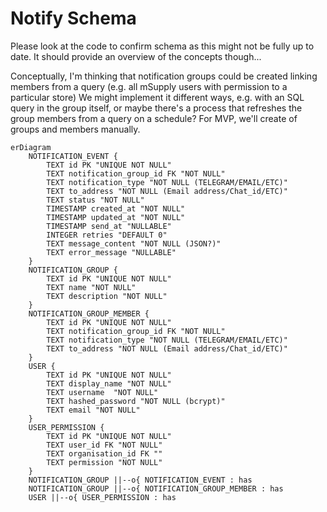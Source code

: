 # Notify Schema

Please look at the code to confirm schema as this might not be fully up to date.
It should provide an overview of the concepts though...

Conceptually, I'm thinking that notification groups could be created linking members from a query (e.g. all mSupply users with permission to a particular store)
We might implement it different ways, e.g. with an SQL query in the group itself, or maybe there's a process that refreshes the group members from a query on a schedule?
For MVP, we'll create of groups and members manually.

```mermaid
erDiagram
    NOTIFICATION_EVENT {
        TEXT id PK "UNIQUE NOT NULL"
        TEXT notification_group_id FK "NOT NULL"
        TEXT notification_type "NOT NULL (TELEGRAM/EMAIL/ETC)"
        TEXT to_address "NOT NULL (Email address/Chat_id/ETC)"
        TEXT status "NOT NULL"
        TIMESTAMP created_at "NOT NULL"
        TIMESTAMP updated_at "NOT NULL"
        TIMESTAMP send_at "NULLABLE"
        INTEGER retries "DEFAULT 0"
        TEXT message_content "NOT NULL (JSON?)"
        TEXT error_message "NULLABLE"
    }
    NOTIFICATION_GROUP {
        TEXT id PK "UNIQUE NOT NULL"
        TEXT name "NOT NULL"
        TEXT description "NOT NULL"
    }
    NOTIFICATION_GROUP_MEMBER {
        TEXT id PK "UNIQUE NOT NULL"
        TEXT notification_group_id FK "NOT NULL"
        TEXT notification_type "NOT NULL (TELEGRAM/EMAIL/ETC)"
        TEXT to_address "NOT NULL (Email address/Chat_id/ETC)"
    }
    USER {
	    TEXT id PK "UNIQUE NOT NULL"
	    TEXT display_name "NOT NULL"
        TEXT username  "NOT NULL"
        TEXT hashed_password "NOT NULL (bcrypt)"
        TEXT email "NOT NULL"
    }
    USER_PERMISSION {
	    TEXT id PK "UNIQUE NOT NULL"
        TEXT user_id FK "NOT NULL"
        TEXT organisation_id FK ""
	    TEXT permission "NOT NULL"
    }
    NOTIFICATION_GROUP ||--o{ NOTIFICATION_EVENT : has
    NOTIFICATION_GROUP ||--o{ NOTIFICATION_GROUP_MEMBER : has
    USER ||--o{ USER_PERMISSION : has
```
